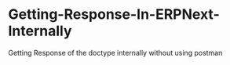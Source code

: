 # Getting-Response-In-ERPNext-Internally
Getting Response of the doctype internally without using postman

